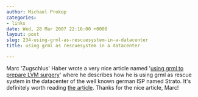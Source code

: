 ```yaml
---
author: Michael Prokop
categories:
- links
date: Wed, 28 Mar 2007 22:16:00 +0000
layout: post
slug: 234-using-grml-as-rescuesystem-in-a-datacenter
title: using grml as rescuesystem in a datacenter

---
```

Marc 'Zugschlus' Haber wrote a very nice article named '[using grml to prepare LVM surgery](http://blog.zugschlus.de/archives/530-using-grml-to-prepare-LVM-surgery.html)' where he describes how he is using grml as rescue system in the datacenter of the well known german ISP named Strato. It's definitely worth reading [the article](http://blog.zugschlus.de/archives/530-using-grml-to-prepare-LVM-surgery.html). Thanks for the nice article, Marc!
